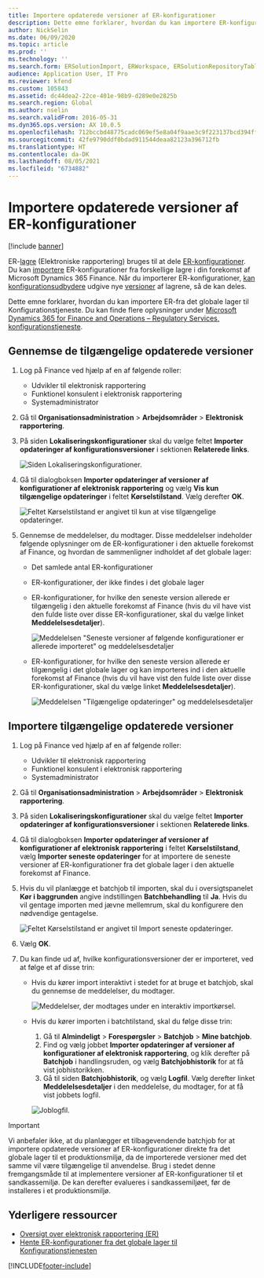 ```yaml
---
title: Importere opdaterede versioner af ER-konfigurationer
description: Dette emne forklarer, hvordan du kan importere ER-konfigurationer (elektronisk rapportering) fra det globale lager til Konfigurationstjeneste.
author: NickSelin
ms.date: 06/09/2020
ms.topic: article
ms.prod: ''
ms.technology: ''
ms.search.form: ERSolutionImport, ERWorkspace, ERSolutionRepositoryTable
audience: Application User, IT Pro
ms.reviewer: kfend
ms.custom: 105843
ms.assetid: dc44dea2-22ce-401e-98b9-d289e0e2825b
ms.search.region: Global
ms.author: nselin
ms.search.validFrom: 2016-05-31
ms.dyn365.ops.version: AX 10.0.5
ms.openlocfilehash: 712bccbd48775cadc069ef5e8a04f9aae3c9f223137bcd394ff1815a720393b5
ms.sourcegitcommit: 42fe9790ddf0bdad911544deaa82123a396712fb
ms.translationtype: HT
ms.contentlocale: da-DK
ms.lasthandoff: 08/05/2021
ms.locfileid: "6734882"
---
```

# <a name="import-updated-versions-of-er-configurations"></a>Importere opdaterede versioner af ER-konfigurationer

[!include [banner](../includes/banner.md)]

ER-[lagre](general-electronic-reporting.md#Repository) (Elektroniske rapportering) bruges til at dele [ER-konfigurationer](general-electronic-reporting.md#Configuration). Du kan [importere](download-electronic-reporting-configuration-lcs.md) ER-konfigurationer fra forskellige lagre i din forekomst af Microsoft Dynamics 365 Finance. Når du importerer ER-konfigurationer, [kan konfigurationsudbydere](general-electronic-reporting.md#Provider) udgive nye [versioner](general-electronic-reporting.md#component-versioning) af lagrene, så de kan deles.

Dette emne forklarer, hvordan du kan importere ER-fra det globale lager til Konfigurationstjeneste. Du kan finde flere oplysninger under [Microsoft Dynamics 365 for Finance and Operations – Regulatory Services, konfigurationstjeneste](/business-applications-release-notes/october18/dynamics365-finance-operations/regulatory-service-configuration).

## <a name="review-the-available-updated-versions"></a>Gennemse de tilgængelige opdaterede versioner

1. Log på Finance ved hjælp af en af følgende roller:

    - Udvikler til elektronisk rapportering
    - Funktionel konsulent i elektronisk rapportering
    - Systemadministrator

2. Gå til **Organisationsadministration** \> **Arbejdsområder** \> **Elektronisk rapportering**.
3. På siden **Lokaliseringskonfigurationer** skal du vælge feltet **Importer opdateringer af konfigurationsversioner** i sektionen **Relaterede links**.

    ![Siden Lokaliseringskonfigurationer.](./media/er-download-updated-versions-global-repo1.png)

4. Gå til dialogboksen **Importer opdateringer af versioner af konfigurationer af elektronisk rapportering** og vælg **Vis kun tilgængelige opdateringer** i feltet **Kørselstilstand**. Vælg derefter **OK**. 

    ![Feltet Kørselstilstand er angivet til kun at vise tilgængelige opdateringer.](./media/er-download-updated-versions-global-repo2.png)

5. Gennemse de meddelelser, du modtager. Disse meddelelser indeholder følgende oplysninger om de ER-konfigurationer i den aktuelle forekomst af Finance, og hvordan de sammenligner indholdet af det globale lager:

    - Det samlede antal ER-konfigurationer
    - ER-konfigurationer, der ikke findes i det globale lager
    - ER-konfigurationer, for hvilke den seneste version allerede er tilgængelig i den aktuelle forekomst af Finance (hvis du vil have vist den fulde liste over disse ER-konfigurationer, skal du vælge linket **Meddelelsesdetaljer**).

        ![Meddelelsen "Seneste versioner af følgende konfigurationer er allerede importeret" og meddelelsesdetaljer](./media/er-download-updated-versions-global-repo3.png)

    - ER-konfigurationer, for hvilke den seneste version allerede er tilgængelig i det globale lager og kan importeres ind i den aktuelle forekomst af Finance (hvis du vil have vist den fulde liste over disse ER-konfigurationer, skal du vælge linket **Meddelelsesdetaljer**).

        ![Meddelelsen "Tilgængelige opdateringer" og meddelelsesdetaljer](./media/er-download-updated-versions-global-repo4.png)

## <a name="import-available-updated-versions"></a>Importere tilgængelige opdaterede versioner

1. Log på Finance ved hjælp af en af følgende roller:

    - Udvikler til elektronisk rapportering
    - Funktionel konsulent i elektronisk rapportering
    - Systemadministrator

2. Gå til **Organisationsadministration** \> **Arbejdsområder** \> **Elektronisk rapportering**.
3. På siden **Lokaliseringskonfigurationer** skal du vælge feltet **Importer opdateringer af konfigurationsversioner** i sektionen **Relaterede links**.
4. Gå til dialogboksen **Importer opdateringer af versioner af konfigurationer af elektronisk rapportering** i feltet **Kørselstilstand**, vælg **Importer seneste opdateringer** for at importere de seneste versioner af ER-konfigurationer fra det globale lager i den aktuelle forekomst af Finance.
5. Hvis du vil planlægge et batchjob til importen, skal du i oversigtspanelet **Kør i baggrunden** angive indstillingen **Batchbehandling** til **Ja**. Hvis du vil gentage importen med jævne mellemrum, skal du konfigurere den nødvendige gentagelse.

    ![Feltet Kørselstilstand er angivet til Import seneste opdateringer.](./media/er-download-updated-versions-global-repo5.png)

6. Vælg **OK**.
7. Du kan finde ud af, hvilke konfigurationsversioner der er importeret, ved at følge et af disse trin:

    - Hvis du kører import interaktivt i stedet for at bruge et batchjob, skal du gennemse de meddelelser, du modtager.

        ![Meddelelser, der modtages under en interaktiv importkørsel.](./media/er-download-updated-versions-global-repo6.png)

    - Hvis du kører importen i batchtilstand, skal du følge disse trin:

        1. Gå til **Almindeligt** \> **Forespørgsler** \> **Batchjob** \> **Mine batchjob**.
        2. Find og vælg jobbet **Importer opdateringer af versioner af konfigurationer af elektronisk rapportering**, og klik derefter på **Batchjob** i handlingsruden, og vælg **Batchjobhistorik** for at få vist jobhistorikken.
        3. Gå til siden **Batchjobhistorik**, og vælg **Logfil**. Vælg derefter linket **Meddelelsesdetaljer** i den meddelelse, du modtager, for at få vist jobbets logfil.

        ![Joblogfil.](./media/er-download-updated-versions-global-repo7.png)

> [!IMPORTANT]
> Vi anbefaler ikke, at du planlægger et tilbagevendende batchjob for at importere opdaterede versioner af ER-konfigurationer direkte fra det globale lager til et produktionsmiljø, da de importerede versioner med det samme vil være tilgængelige til anvendelse. Brug i stedet denne fremgangsmåde til at implementere versioner af ER-konfigurationer til et sandkassemiljø. De kan derefter evalueres i sandkassemiljøet, før de installeres i et produktionsmiljø.

## <a name="additional-resources"></a>Yderligere ressourcer

- [Oversigt over elektronisk rapportering (ER)](general-electronic-reporting.md)
- [Hente ER-konfigurationer fra det globale lager til Konfigurationstjenesten](er-download-configurations-global-repo.md)


[!INCLUDE[footer-include](../../../includes/footer-banner.md)]